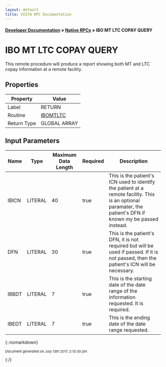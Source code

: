 ```yaml
---
layout: default
title: VISTA RPC Documentation
---
```


#### [Developer Documentation](../index) &#187; [Native RPCs](TableOfContents) &#187; IBO MT LTC COPAY QUERY<br/>
# IBO MT LTC COPAY QUERY

This remote procedure will produce a report showing both MT and LTC copay information at a remote facility.

## Properties

Property | Value
--- | ---
Label | RETURN
Routine | [IBOMTLTC](http://code.osehra.org/dox/Routine_IBOMTLTC_source.html)
Return Type | GLOBAL ARRAY


## Input Parameters

Name | Type | Maximum Data Length | Required | Description
--- | --- | --- | --- | ---
IBICN | LITERAL | 40 | true | This is the patient&#x27;s ICN used to identify the patient at a remote facility.  This is an optional paramater, the patient&#x27;s DFN if known my be passed instead.
DFN | LITERAL | 30 | true | This is the patient&#x27;s DFN, it is not required but will be used if passed.  If it is not passed, then the patient&#x27;s ICN will be necessary.
IBBDT | LITERAL | 7 | true | This is the starting date of the date range of the information requested.  It is required.
IBEDT | LITERAL | 7 | true | This is the ending date of the date range requested.



{::nomarkdown} <br/><p style="font-size: 11px">Document generated on July 13th 2017, 2:13:30 pm</p>{:/}